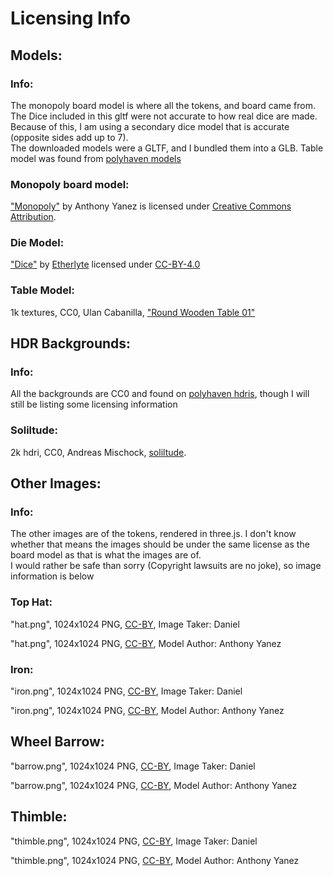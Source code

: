 # Licensing Info

## Models:
### Info:
The monopoly board model is where all the tokens, and board came from. The Dice included in this gltf were not accurate to how real dice are made.
Because of this, I am using a secondary dice model that is accurate (opposite sides add up to 7).  
The downloaded models were a GLTF, and I bundled them into a GLB.
Table model was found from [polyhaven models](https://polyhaven.com/models)

### Monopoly board model:
["Monopoly"](https://skfb.ly/6COZv) by Anthony Yanez is licensed under [Creative Commons Attribution](http://creativecommons.org/licenses/by/4.0/).

### Die Model:
["Dice"](https://sketchfab.com/3d-models/dice-f5df7799760c4452addb66854facffd7) by [Etherlyte](https://sketchfab.com/etherlyte) licensed under [CC-BY-4.0](http://creativecommons.org/licenses/by/4.0/)

### Table Model:
1k textures, CC0, Ulan Cabanilla, ["Round Wooden Table 01"](https://polyhaven.com/a/round_wooden_table_01)


## HDR Backgrounds:
### Info:
All the backgrounds are CC0 and found on [polyhaven hdris](https://polyhaven.com/hdris), though I will still be listing some licensing information

### Soliltude:
2k hdri, CC0, Andreas Mischock, [soliltude](https://polyhaven.com/a/soliltude).

## Other Images:
### Info:
The other images are of the tokens, rendered in three.js. I don't know whether that means the images should be under the same license as the board model as that is what the images are of.  
I would rather be safe than sorry (Copyright lawsuits are no joke), so image information is below

### Top Hat:
"hat.png", 1024x1024 PNG, [CC-BY](http://creativecommons.org/licenses/by/4.0/), Image Taker: Daniel

"hat.png", 1024x1024 PNG, [CC-BY](http://creativecommons.org/licenses/by/4.0/), Model Author: Anthony Yanez

### Iron:
"iron.png", 1024x1024 PNG, [CC-BY](http://creativecommons.org/licenses/by/4.0/), Image Taker: Daniel

"iron.png", 1024x1024 PNG, [CC-BY](http://creativecommons.org/licenses/by/4.0/), Model Author: Anthony Yanez

## Wheel Barrow:
"barrow.png", 1024x1024 PNG, [CC-BY](http://creativecommons.org/licenses/by/4.0/), Image Taker: Daniel

"barrow.png", 1024x1024 PNG, [CC-BY](http://creativecommons.org/licenses/by/4.0/), Model Author: Anthony Yanez

## Thimble:
"thimble.png", 1024x1024 PNG, [CC-BY](http://creativecommons.org/licenses/by/4.0/), Image Taker: Daniel

"thimble.png", 1024x1024 PNG, [CC-BY](http://creativecommons.org/licenses/by/4.0/), Model Author: Anthony Yanez